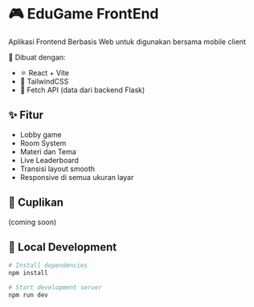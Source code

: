 # 🎮 EduGame FrontEnd

Aplikasi Frontend Berbasis Web untuk digunakan bersama mobile client

🚀 Dibuat dengan:
- ⚛️ React + Vite
- 🎨 TailwindCSS
- 📡 Fetch API (data dari backend Flask)

## ✨ Fitur

- Lobby game
- Room System
- Materi dan Tema
- Live Leaderboard
- Transisi layout smooth
- Responsive di semua ukuran layar

## 📸 Cuplikan

(coming soon)

## 🧪 Local Development

```bash
# Install dependencies
npm install

# Start development server
npm run dev
